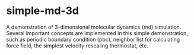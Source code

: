 # simple-md-3d
A demonstration of 3-dimensional molecular dynamics (md) simulation.
Several important concepts are implemented in this simple demonstration, such as periodic boundary condition (pbc), neighbor list for calculating force field, the simplest velocity rescaling thermostat, etc.
